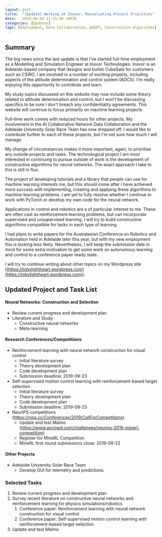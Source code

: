 ```yaml
---
layout: post
title:  "[Update] Working at Inovor; Reevaluating Project Priorities"
date:   2019-08-04 11:25:00 +0930
categories: [Updates]
tags: [Employment, Data Collaboration, AUSRT, Constructive Algorithms]
---
```


## Summary

The big news since the last update is that I've started full-time employment as a Modelling and Simulation Engineer at Inovor Technologies.
Inovor is an Adelaide-based company that designs and builds CubeSats for customers such as CSIRO.
I am involved in a number of exciting projects, including aspects of the attitude determination and control system (ADCS).
I'm really enjoying this opportunity to contribute and learn.

My study topics discussed on this website may now include some theory related to attitude determination and control, but I won't be discussing specifics to be sure I don't breach any confidentiality agreements.
This website will continue to focus primarily on machine learning projects.

Full-time work comes with reduced hours for other projects.
My involvement in the AI Collaborative Network Data Collaboration and the Adelaide University Solar Race Team has now dropped off.
I would like to contribute further to each of these projects, but I'm not sure how much I will manage.

My change of circumstances makes it more important, again, to prioritise any outside projects and tasks.
The technological project I am most interested in continuing to pursue outside of work is the development of constructive algorithms for neural networks.
The exact approach I take to this is still in flux.

The project of developing tutorials and a library that people can use for machine learning interests me, but this should come after I have achieved more success with implementing, creating and applying these algorithms to machine learning problems.
I am yet to fully resolve whether I continue to work with PyTorch or develop my own code for the neural network.

Applications in control and robotics are a of particular interest to me.
These are often cast as reinforcement learning problems, but can incorporate supervised and unsupervised learning.
I will try to build constructive algorithms compatible for tasks in each type of learning.

I had plans to write papers for the Australasian Conference on Robotics and Automation held in Adelaide later this year, but with my new employment this is looking less likely.
Nevertheless, I will keep the submission date in mind for some extra motivation to get some work on autonomous learning and control to a conference paper ready state.

I will try to continue writing about other topics on my Wordpress site ([https://tobylightheart.wordpress.com](https://tobylightheart.wordpress.com)).


## Updated Project and Task List

#### Neural Networks: Construction and Selection
- Review current progress and development plan
- Literature and Study
    - Constructive neural networks
    - Meta-learning

#### Research Conferences/Competitions
- Reinforcement learning with neural network construction for visual control
    - Initial literature survey
    - Theory development plan
    - Code development plan
    - Submission deadline: 2019-09-23
- Self-supervised motion control learning with reinforcement-based target selection
    - Initial literature survey
    - Theory development plan
    - Code development plan
    - Submission deadline: 2019-09-23
- NeurIPS competitions (https://nips.cc/Conferences/2019/CallForCompetitions)
    - Update and test Malmo (https://www.aicrowd.com/challenges/neurips-2019-minerl-competition)
    - Register for MineRL Competition
    - MineRL first round submissions close: 2019-09-22

#### Other Projects
- Adelaide University Solar Race Team
    - Develop GUI for telemetry and predictions.

### Selected Tasks

1. Review current progress and development plan
2. Survey recent literature on constructive neural networks and reinforcement learning for physics simulations/robotics
    1. Conference paper: Reinforcement learning with neural network construction for visual control
    2. Conference paper: Self-supervised motion control learning with reinforcement-based target selection
3. Update and test Malmo
